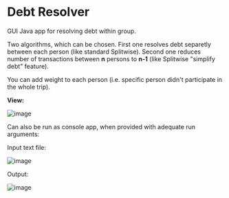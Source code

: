 # Debt Resolver
GUI Java app for resolving debt within group. 

Two algorithms, which can be chosen. First one resolves debt separetly between each person (like standard Splitwise). Second one reduces number of transactions between **n** persons to **n-1** (like Splitwise "simplify debt" feature).

You can add weight to each person (i.e. specific person didn't participate in the whole trip).

**View:**

![image](https://user-images.githubusercontent.com/46055596/92475083-1d4eee80-f1dd-11ea-8857-08d2e9d2b190.png)

Can also be run as console app, when provided with adequate run arguments:

Input text file:

![image](https://user-images.githubusercontent.com/46055596/90331918-aeed8680-dfb8-11ea-8b44-60c8632ba95f.png)

Output:

![image](https://user-images.githubusercontent.com/46055596/90323959-049a4280-df69-11ea-97e6-d895441b686a.png)
